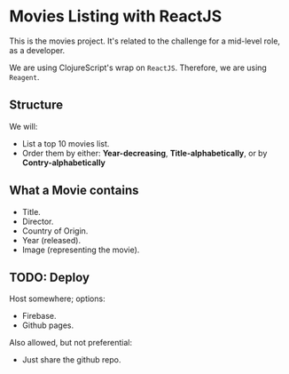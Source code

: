# Movies Listing with ReactJS

This is the movies project. It's related to the challenge for a mid-level role, as a developer.

We are using ClojureScript's wrap on `ReactJS`. Therefore, we are using `Reagent`.

## Structure

We will:

- List a top 10 movies list.
- Order them by either: **Year-decreasing**, **Title-alphabetically**, or by **Contry-alphabetically**

## What a Movie contains

- Title.
- Director.
- Country of Origin.
- Year (released).
- Image (representing the movie).

## TODO: Deploy

Host somewhere; options:

- Firebase.
- Github pages.

Also allowed, but not preferential:

- Just share the github repo.
